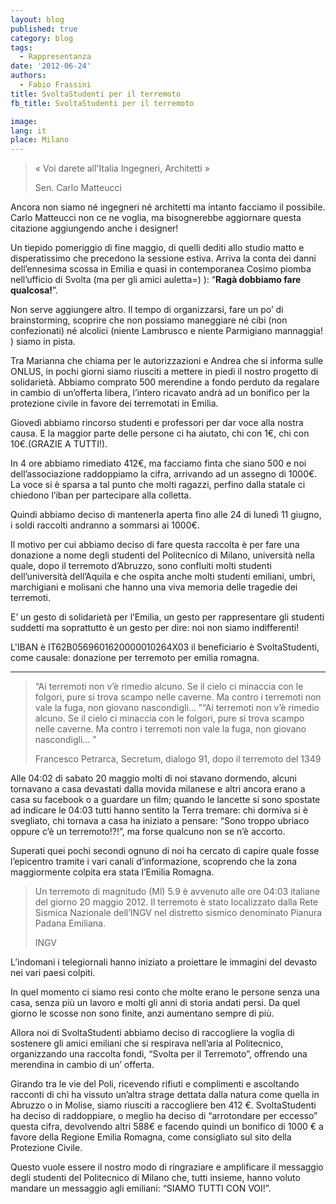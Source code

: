 ```yaml
---
layout: blog
published: true
category: blog
tags:
  - Rappresentanza
date: '2012-06-24'
authors:
  - Fabio Frassini
title: SvoltaStudenti per il terremoto
fb_title: SvoltaStudenti per il terremoto

image: 
lang: it
place: Milano
---
```


> « Voi darete all'Italia Ingegneri, Architetti »
> 
> Sen. Carlo Matteucci

Ancora non siamo né ingegneri né architetti ma intanto facciamo il possibile. Carlo Matteucci non ce ne voglia, ma bisognerebbe aggiornare questa citazione aggiungendo anche i designer!

Un tiepido pomeriggio di fine maggio, di quelli dediti allo studio matto e disperatissimo che precedono la sessione estiva. Arriva la conta dei danni dell’ennesima scossa in Emilia e quasi in contemporanea Cosimo piomba nell’ufficio di Svolta (ma per gli amici auletta=) ): “**Ragà dobbiamo fare qualcosa!**”.

Non serve aggiungere altro. Il tempo di organizzarsi, fare un po’ di brainstorming, scoprire che non possiamo maneggiare né cibi (non confezionati) né alcolici (niente Lambrusco e niente Parmigiano mannaggia! ) siamo in pista.

Tra Marianna che chiama per le autorizzazioni e Andrea che si informa sulle ONLUS, in pochi giorni siamo riusciti a mettere in piedi il nostro progetto di solidarietà. Abbiamo comprato 500 merendine a fondo perduto da regalare in cambio di un’offerta libera, l’intero ricavato andrà ad un bonifico per la protezione civile in favore dei terremotati in Emilia.

Giovedì abbiamo rincorso studenti e professori per dar voce alla nostra causa. E la maggior parte delle persone ci ha aiutato, chi con 1€, chi con 10€.(GRAZIE A TUTTI!).

In 4 ore abbiamo rimediato 412€, ma facciamo finta che siano 500 e noi dell’associazione raddoppiamo la cifra, arrivando ad un assegno di 1000€. La voce si è sparsa a tal punto che molti ragazzi, perfino dalla statale ci chiedono l’iban per partecipare alla colletta.

Quindi abbiamo deciso di mantenerla aperta fino alle 24 di lunedì 11 giugno, i soldi raccolti andranno a sommarsi ai 1000€.

Il motivo per cui abbiamo deciso di fare questa raccolta è per fare una donazione a nome degli studenti del Politecnico di Milano, università nella quale, dopo il terremoto d’Abruzzo, sono confluiti molti studenti dell’università dell’Aquila e che ospita anche molti studenti emiliani, umbri, marchigiani e molisani che hanno una viva memoria delle tragedie dei terremoti.

E’ un gesto di solidarietà per l’Emilia, un gesto per rappresentare gli studenti suddetti ma soprattutto è un gesto per dire: noi non siamo indifferenti!

L'IBAN è IT62B0569601620000010264X03 il beneficiario è SvoltaStudenti, come causale: donazione per terremoto per emilia romagna.

* * *

> “Ai terremoti non v’è rimedio alcuno. Se il cielo ci minaccia con le folgori, pure si trova scampo nelle caverne. Ma contro i terremoti non vale la fuga, non giovano nascondigli… ”“Ai terremoti non v’è rimedio alcuno. Se il cielo ci minaccia con le folgori, pure si trova scampo nelle caverne. Ma contro i terremoti non vale la fuga, non giovano nascondigli… ”
> 
> Francesco Petrarca, Secretum, dialogo 91, dopo il terremoto del 1349

Alle 04:02 di sabato 20 maggio molti di noi stavano dormendo, alcuni tornavano a casa devastati dalla movida milanese e altri ancora erano a casa su facebook o a guardare un film; quando le lancette si sono spostate ad indicare le 04:03 tutti hanno sentito la Terra tremare: chi dormiva si è svegliato, chi tornava a casa ha iniziato a pensare: “Sono troppo ubriaco oppure c’è un terremoto!?!”, ma forse qualcuno non se n’è accorto.

Superati quei pochi secondi ognuno di noi ha cercato di capire quale fosse l’epicentro tramite i vari canali d’informazione, scoprendo che la zona maggiormente colpita era stata l’Emilia Romagna.

> Un terremoto di magnitudo (Ml) 5.9 è avvenuto alle ore 04:03 italiane del giorno 20 maggio 2012. Il terremoto è stato localizzato dalla Rete Sismica Nazionale dell’INGV nel distretto sismico denominato Pianura Padana Emiliana.
> 
> INGV

L’indomani i telegiornali hanno iniziato a proiettare le immagini del devasto nei vari paesi colpiti.

In quel momento ci siamo resi conto che molte erano le persone senza una casa, senza più un lavoro e molti gli anni di storia andati persi. Da quel giorno le scosse non sono finite, anzi aumentano sempre di più.

Allora noi di SvoltaStudenti abbiamo deciso di raccogliere la voglia di sostenere gli amici emiliani che si respirava nell’aria al Politecnico, organizzando una raccolta fondi, “Svolta per il Terremoto”, offrendo una merendina in cambio di un’ offerta.

Girando tra le vie del Poli, ricevendo rifiuti e complimenti e ascoltando racconti di chi ha vissuto un’altra strage dettata dalla natura come quella in Abruzzo o in Molise, siamo riusciti a raccogliere ben 412 €. SvoltaStudenti ha deciso di raddoppiare, o meglio ha deciso di “arrotondare per eccesso” questa cifra, devolvendo altri 588€ e facendo quindi un bonifico di 1000 € a favore della Regione Emilia Romagna, come consigliato sul sito della Protezione Civile.

Questo vuole essere il nostro modo di ringraziare e amplificare il messaggio degli studenti del Politecnico di Milano che, tutti insieme, hanno voluto mandare un messaggio agli emiliani: “SIAMO TUTTI CON VOI!”.
